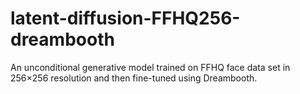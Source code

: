 # latent-diffusion-FFHQ256-dreambooth
An unconditional generative model trained on FFHQ face data set in 256×256 resolution and then fine-tuned using Dreambooth.
